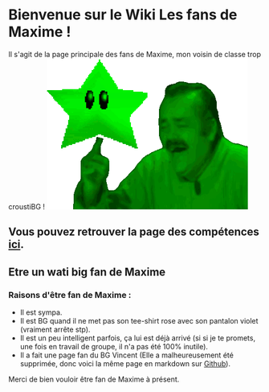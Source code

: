 # Bienvenue sur le Wiki Les fans de Maxime !

Il s'agit de la page principale des fans de Maxime, mon voisin de classe trop croustiBG ! ![Risitas fait tourner une étoile sur son doigt, représente les compétences de Maxime](https://github.com/MELIAND-Vincent-2326078b/MarkdownVincent/blob/main/full.gif)

## Vous pouvez retrouver la page des compétences [ici](https://github.com/MELIAND-Vincent-2326078b/MarkdownVincent/blob/main/competences.md).

## Etre un wati big fan de Maxime

### Raisons d'être fan de Maxime :

- Il est sympa.
- Il est BG quand il ne met pas son tee-shirt rose avec son pantalon violet (vraiment arrête stp).
- Il est un peu intelligent parfois, ça lui est déjà arrivé (si si je te promets, une fois en travail de groupe, il n'a pas été 100% inutile).
- Il a fait une page fan du BG Vincent (Elle a malheureusement été supprimée, donc voici la même page en markdown sur [Github](lien_vers_la_page_Github_de_Vincent)).

Merci de bien vouloir être fan de Maxime à présent.
